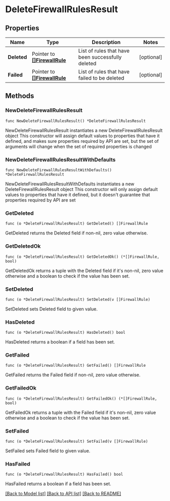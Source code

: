 # DeleteFirewallRulesResult

## Properties

Name | Type | Description | Notes
------------ | ------------- | ------------- | -------------
**Deleted** | Pointer to [**[]FirewallRule**](FirewallRule.md) | List of rules that have been successfully deleted | [optional] 
**Failed** | Pointer to [**[]FirewallRule**](FirewallRule.md) | List of rules that have failed to be deleted | [optional] 

## Methods

### NewDeleteFirewallRulesResult

`func NewDeleteFirewallRulesResult() *DeleteFirewallRulesResult`

NewDeleteFirewallRulesResult instantiates a new DeleteFirewallRulesResult object
This constructor will assign default values to properties that have it defined,
and makes sure properties required by API are set, but the set of arguments
will change when the set of required properties is changed

### NewDeleteFirewallRulesResultWithDefaults

`func NewDeleteFirewallRulesResultWithDefaults() *DeleteFirewallRulesResult`

NewDeleteFirewallRulesResultWithDefaults instantiates a new DeleteFirewallRulesResult object
This constructor will only assign default values to properties that have it defined,
but it doesn't guarantee that properties required by API are set

### GetDeleted

`func (o *DeleteFirewallRulesResult) GetDeleted() []FirewallRule`

GetDeleted returns the Deleted field if non-nil, zero value otherwise.

### GetDeletedOk

`func (o *DeleteFirewallRulesResult) GetDeletedOk() (*[]FirewallRule, bool)`

GetDeletedOk returns a tuple with the Deleted field if it's non-nil, zero value otherwise
and a boolean to check if the value has been set.

### SetDeleted

`func (o *DeleteFirewallRulesResult) SetDeleted(v []FirewallRule)`

SetDeleted sets Deleted field to given value.

### HasDeleted

`func (o *DeleteFirewallRulesResult) HasDeleted() bool`

HasDeleted returns a boolean if a field has been set.

### GetFailed

`func (o *DeleteFirewallRulesResult) GetFailed() []FirewallRule`

GetFailed returns the Failed field if non-nil, zero value otherwise.

### GetFailedOk

`func (o *DeleteFirewallRulesResult) GetFailedOk() (*[]FirewallRule, bool)`

GetFailedOk returns a tuple with the Failed field if it's non-nil, zero value otherwise
and a boolean to check if the value has been set.

### SetFailed

`func (o *DeleteFirewallRulesResult) SetFailed(v []FirewallRule)`

SetFailed sets Failed field to given value.

### HasFailed

`func (o *DeleteFirewallRulesResult) HasFailed() bool`

HasFailed returns a boolean if a field has been set.


[[Back to Model list]](../README.md#documentation-for-models) [[Back to API list]](../README.md#documentation-for-api-endpoints) [[Back to README]](../README.md)



